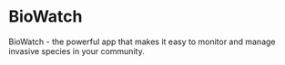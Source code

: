 # BioWatch
BioWatch - the powerful app that makes it easy to monitor and manage invasive species in your community. 
